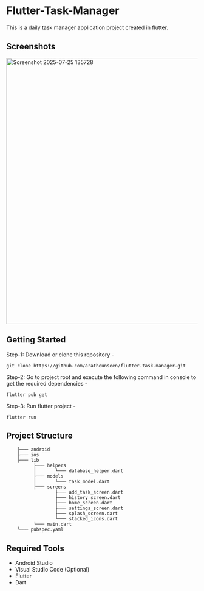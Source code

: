 # Flutter-Task-Manager



This is a daily task manager application project created in flutter. 

## Screenshots
<img width="607" height="698" alt="Screenshot 2025-07-25 135728" src="https://github.com/user-attachments/assets/7f4eca2b-24c0-40ea-829c-c12fdb61fb46" />



## Getting Started

Step-1: Download or clone this repository -

    git clone https://github.com/aratheunseen/flutter-task-manager.git

Step-2: Go to project root and execute the following command in console to get the required dependencies -

    flutter pub get 
    
Step-3: Run flutter project -

    flutter run
    
## Project Structure

        ├─── android
        ├─── ios
        ├─── lib
              ├─── helpers
              │       └─── database_helper.dart
              ├─── models
              │       └─── task_model.dart
              ├─── screens
                      ├─── add_task_screen.dart
                      ├─── history_screen.dart
                      ├─── home_screen.dart
                      ├─── settings_screen.dart
                      ├─── splash_screen.dart
                      └─── stacked_icons.dart
              └─── main.dart
        └─── pubspec.yaml

## Required Tools
- Android Studio
- Visual Studio Code (Optional)
- Flutter
- Dart


